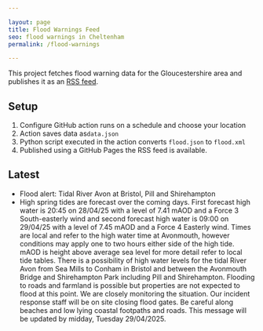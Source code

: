 ```yaml
---

layout: page
title: Flood Warnings Feed
seo: flood warnings in Cheltenham
permalink: /flood-warnings

---
```


This project fetches flood warning data for the Gloucestershire area and publishes it as an [RSS feed](/flood.xml).

## Setup

1. Configure GitHub action runs on a schedule and choose your location
2. Action saves data as`data.json`
3. Python script executed in the action converts `flood.json` to `flood.xml`
4. Published using a GitHub Pages the RSS feed is available.

## Latest

<!-- flood_marker starts -->
- Flood alert: Tidal River Avon at Bristol, Pill and Shirehampton
- High spring tides are forecast over the coming days.
First forecast high water is 20:45 on 28/04/25 with a level of 7.41 mAOD and a Force 3 South-easterly wind and second forecast high water is 09:00 on 29/04/25 with a level of 7.45 mAOD and a Force 4 Easterly wind. Times are local and refer to the high water time at Avonmouth, however conditions may apply one to two hours either side of the high tide. mAOD is height above average sea level for more detail refer to local tide tables.
There is a possibility of high water levels for the tidal River Avon from Sea Mills to Conham in Bristol and between the Avonmouth Bridge and Shirehampton Park including Pill and Shirehampton. Flooding to roads and farmland is possible but properties are not expected to flood at this point. We are closely monitoring the situation. Our incident response staff will be on site closing flood gates. Be careful along beaches and low lying coastal footpaths and roads. This message will be updated by midday, Tuesday 29/04/2025.

<!-- flood_marker ends -->
